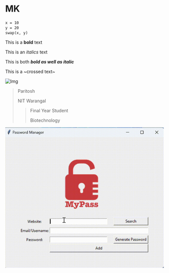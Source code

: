 # MK
```
x = 10
y = 20
swap(x, y)
```

This is a **bold** text

This is an *italics* text

This is both ***bold as well as italic***

This is a ~crossed text~

![Img](https://plus.unsplash.com/premium_photo-1661943864527-d714736dfd16?q=80&w=2070&auto=format&fit=crop&ixlib=rb-4.0.3&ixid=M3wxMjA3fDB8MHxwaG90by1wYWdlfHx8fGVufDB8fHx8fA%3D%3D)


> Paritosh
>
> NIT Warangal
>> Final Year Student
>> 
>> Biotechnology

![](https://github.com/pathak-Paritosh/MK/blob/main/MyPassVideo.gif)
